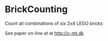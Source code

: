 # BrickCounting
Count all combinations of six 2x4 LEGO bricks

See paper on-line at at http://c-mt.dk
